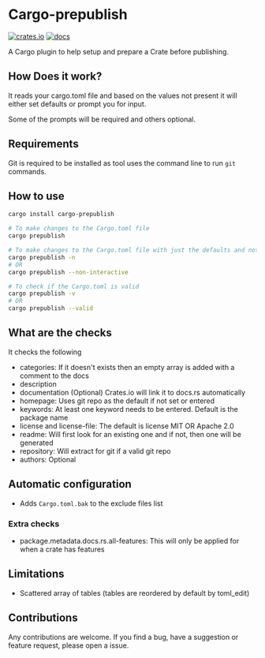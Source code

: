 # Cargo-prepublish

[![crates.io](https://img.shields.io/crates/v/cargo-prepublish.svg)](https://crates.io/crates/cargo-prepublish)
[![docs](https://docs.rs/cargo-prepublish/badge.svg)](https://docs.rs/cargo-prepublish)


A Cargo plugin to help setup and prepare a Crate before publishing.

## How Does it work?

It reads your cargo.toml file and based on the values not present it will either set defaults or prompt you for input.

Some of the prompts will be required and others optional.

## Requirements

Git is required to be installed as tool uses the command line to run `git` commands.

## How to use

```sh
cargo install cargo-prepublish

# To make changes to the Cargo.toml file
cargo prepublish

# To make changes to the Cargo.toml file with just the defaults and not interactivity
cargo prepublish -n
# OR
cargo prepublish --non-interactive

# To check if the Cargo.toml is valid
cargo prepublish -v
# OR
cargo prepublish --valid
```

## What are the checks

It checks the following
* categories: If it doesn't exists then an empty array is added with a comment to the docs
* description
* documentation (Optional) Crates.io will link it to docs.rs automatically
* homepage: Uses git repo as the default if not set or entered
* keywords: At least one keyword needs to be entered. Default is the package name
* license and license-file: The default is license MIT OR Apache 2.0
* readme: Will first look for an existing one and if not, then one will be generated
* repository: Will extract for git if a valid git repo
* authors: Optional

## Automatic configuration

* Adds `Cargo.toml.bak` to the exclude files list

### Extra checks

* package.metadata.docs.rs.all-features: This will only be applied for when a crate has features

## Limitations

* Scattered array of tables (tables are reordered by default by toml_edit) 

## Contributions

Any contributions are welcome. If you find a bug, have a suggestion or feature request, please open a issue.
